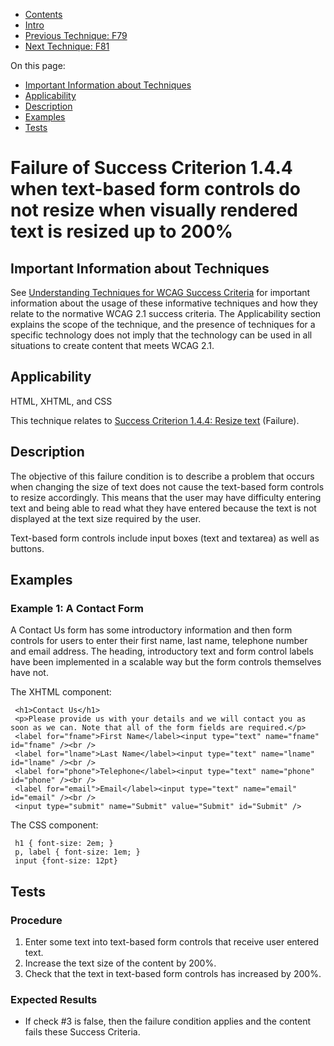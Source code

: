 -   [Contents](https://www.w3.org/WAI/WCAG21/Techniques/#techniques "Table of Contents")
-   [Intro](https://www.w3.org/WAI/WCAG21/Techniques/#introduction "Introduction to Techniques")
-   [Previous Technique: F79](F79)
-   [Next Technique: F81](F81)

On this page:

-   [Important Information about Techniques](#important-information)
-   [Applicability](#applicability)
-   [Description](#description)
-   [Examples](#examples)
-   [Tests](#tests)

Failure of Success Criterion 1.4.4 when text-based form controls do not resize when visually rendered text is resized up to 200%
================================================================================================================================

Important Information about Techniques
--------------------------------------

See [Understanding Techniques for WCAG Success Criteria](https://www.w3.org/WAI/WCAG21/Understanding/understanding-techniques) for important information about the usage of these informative techniques and how they relate to the normative WCAG 2.1 success criteria. The Applicability section explains the scope of the technique, and the presence of techniques for a specific technology does not imply that the technology can be used in all situations to create content that meets WCAG 2.1.

Applicability
-------------

HTML, XHTML, and CSS

This technique relates to [Success Criterion 1.4.4: Resize text](https://www.w3.org/WAI/WCAG21/Understanding/resize-text) (Failure).

Description
-----------

The objective of this failure condition is to describe a problem that occurs when changing the size of text does not cause the text-based form controls to resize accordingly. This means that the user may have difficulty entering text and being able to read what they have entered because the text is not displayed at the text size required by the user.

Text-based form controls include input boxes (text and textarea) as well as buttons.

Examples
--------

### Example 1: A Contact Form

A Contact Us form has some introductory information and then form controls for users to enter their first name, last name, telephone number and email address. The heading, introductory text and form control labels have been implemented in a scalable way but the form controls themselves have not.

The XHTML component:

     <h1>Contact Us</h1>
     <p>Please provide us with your details and we will contact you as soon as we can. Note that all of the form fields are required.</p>
     <label for="fname">First Name</label><input type="text" name="fname" id="fname" /><br />
     <label for="lname">Last Name</label><input type="text" name="lname" id="lname" /><br />
     <label for="phone">Telephone</label><input type="text" name="phone" id="phone" /><br />
     <label for="email">Email</label><input type="text" name="email" id="email" /><br />
     <input type="submit" name="Submit" value="Submit" id="Submit" />

The CSS component:

     h1 { font-size: 2em; }
     p, label { font-size: 1em; }
     input {font-size: 12pt}

Tests
-----

### Procedure

1.  Enter some text into text-based form controls that receive user entered text.
2.  Increase the text size of the content by 200%.
3.  Check that the text in text-based form controls has increased by 200%.

### Expected Results

-   If check \#3 is false, then the failure condition applies and the content fails these Success Criteria.
